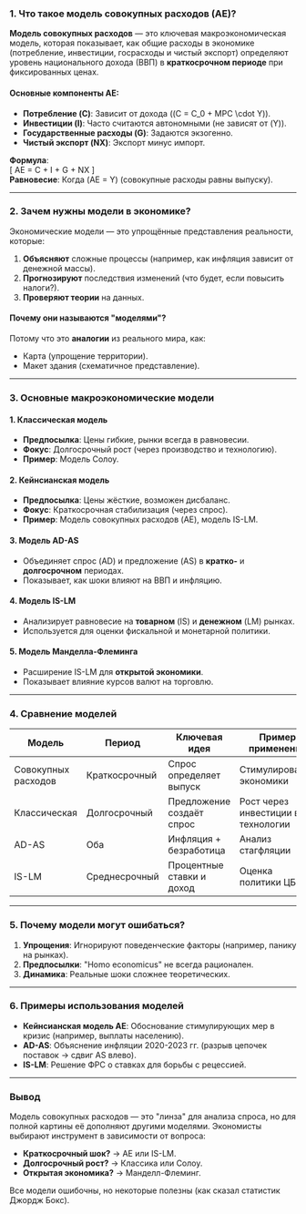 ### **1. Что такое модель совокупных расходов (AE)?**
**Модель совокупных расходов** — это ключевая макроэкономическая модель, которая показывает, как общие расходы в экономике (потребление, инвестиции, госрасходы и чистый экспорт) определяют уровень национального дохода (ВВП) в **краткосрочном периоде** при фиксированных ценах.  

#### **Основные компоненты AE**:
- **Потребление (C)**: Зависит от дохода (\(C = C_0 + MPC \cdot Y\)).  
- **Инвестиции (I)**: Часто считаются автономными (не зависят от \(Y\)).  
- **Государственные расходы (G)**: Задаются экзогенно.  
- **Чистый экспорт (NX)**: Экспорт минус импорт.  

**Формула**:  
\[
AE = C + I + G + NX
\]  
**Равновесие**: Когда \(AE = Y\) (совокупные расходы равны выпуску).  

---

### **2. Зачем нужны модели в экономике?**
Экономические модели — это упрощённые представления реальности, которые:  
1. **Объясняют** сложные процессы (например, как инфляция зависит от денежной массы).  
2. **Прогнозируют** последствия изменений (что будет, если повысить налоги?).  
3. **Проверяют теории** на данных.  

#### **Почему они называются "моделями"?**  
Потому что это **аналогии** из реального мира, как:  
- Карта (упрощение территории).  
- Макет здания (схематичное представление).  

---

### **3. Основные макроэкономические модели**  
#### **1. Классическая модель**  
- **Предпосылка**: Цены гибкие, рынки всегда в равновесии.  
- **Фокус**: Долгосрочный рост (через производство и технологию).  
- **Пример**: Модель Солоу.  

#### **2. Кейнсианская модель**  
- **Предпосылка**: Цены жёсткие, возможен дисбаланс.  
- **Фокус**: Краткосрочная стабилизация (через спрос).  
- **Пример**: Модель совокупных расходов (AE), модель IS-LM.  

#### **3. Модель AD-AS**  
- Объединяет спрос (AD) и предложение (AS) в **кратко-** и **долгосрочном** периодах.  
- Показывает, как шоки влияют на ВВП и инфляцию.  

#### **4. Модель IS-LM**  
- Анализирует равновесие на **товарном** (IS) и **денежном** (LM) рынках.  
- Используется для оценки фискальной и монетарной политики.  

#### **5. Модель Манделла-Флеминга**  
- Расширение IS-LM для **открытой экономики**.  
- Показывает влияние курсов валют на торговлю.  

---

### **4. Сравнение моделей**  
| Модель               | Период       | Ключевая идея                          | Пример применения                  |  
|----------------------|-------------|----------------------------------------|-----------------------------------|  
| Совокупных расходов  | Краткосрочный | Спрос определяет выпуск                | Стимулирование экономики          |  
| Классическая         | Долгосрочный | Предложение создаёт спрос              | Рост через инвестиции в технологии|  
| AD-AS                | Оба         | Инфляция + безработица                 | Анализ стагфляции                 |  
| IS-LM                | Среднесрочный | Процентные ставки и доход              | Оценка политики ЦБ                |  

---

### **5. Почему модели могут ошибаться?**  
1. **Упрощения**: Игнорируют поведенческие факторы (например, панику на рынках).  
2. **Предпосылки**: "Homo economicus" не всегда рационален.  
3. **Динамика**: Реальные шоки сложнее теоретических.  

---

### **6. Примеры использования моделей**  
- **Кейнсианская модель AE**: Обоснование стимулирующих мер в кризис (например, выплаты населению).  
- **AD-AS**: Объяснение инфляции 2020-2023 гг. (разрыв цепочек поставок → сдвиг AS влево).  
- **IS-LM**: Решение ФРС о ставках для борьбы с рецессией.  

---

### **Вывод**  
Модель совокупных расходов — это "линза" для анализа спроса, но для полной картины её дополняют другими моделями. Экономисты выбирают инструмент в зависимости от вопроса:  
- **Краткосрочный шок?** → AE или IS-LM.  
- **Долгосрочный рост?** → Классика или Солоу.  
- **Открытая экономика?** → Манделл-Флеминг.  

Все модели ошибочны, но некоторые полезны (как сказал статистик Джордж Бокс).